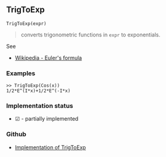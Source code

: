 ## TrigToExp

```
TrigToExp(expr)
```

> converts trigonometric functions in `expr` to exponentials.

See
* [Wikipedia - Euler's formula](https://en.wikipedia.org/wiki/Euler%27s_formula)  

### Examples

```
>> TrigToExp(Cos(x))
1/2*E^(I*x)+1/2*E^(-I*x)
```






### Implementation status

* &#x2611; - partially implemented

### Github

* [Implementation of TrigToExp](https://github.com/axkr/symja_android_library/blob/master/symja_android_library/matheclipse-core/src/main/java/org/matheclipse/core/reflection/system/TrigToExp.java#L36) 
